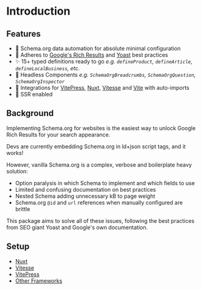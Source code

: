 # Introduction

## Features

- 🧙 Schema.org data automation for absolute minimal configuration
- 🔎 Adheres to [Google's Rich Results](https://developers.google.com/search/docs/advanced/structured-data/search-gallery) and [Yoast](https://developer.yoast.com/features/schema/overview) best practices
- ✨ 15+ typed definitions ready to go _e.g. `defineProduct`, `defineArticle`, `defineLocalBusiness`, etc._
- 🍞 Headless Components _e.g. `SchemaOrgBreadcrumbs`, `SchemaOrgQuestion`, `SchemaOrgInspector`_
- 🤝 Integrations for [VitePress](https://vitepress.vue.com), [Nuxt](https://nuxtjs.org/), [Vitesse](https://nuxtjs.org/) and [Vite]( [Nuxt](https://nuxtjs.org/)) with auto-imports
- 🤖 SSR enabled

## Background

Implementing Schema.org for websites is the easiest way to unlock Google Rich Results for your search appearance.

Devs are currently embedding Schema.org in ld+json script tags, and it works!

However, vanilla Schema.org is a complex, verbose and boilerplate heavy solution:
- Option paralysis in which Schema to implement and which fields to use
- Limited and confusing documentation on best practices
- Nested Schema adding unnecessary kB to page weight
- Schema.org `@id` and `url` references when manually configured are brittle

This package aims to solve all of these issues, following the best practices from SEO giant Yoast and Google's own documentation.

## Setup

- [Nuxt](/guide/setup/nuxt)
- [Vitesse](/guide/setup/vitesse)
- [VitePress](/guide/setup/vitepress)
- [Other Frameworks](/guide/setup/other-frameworks)

